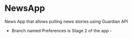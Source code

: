 # NewsApp
News App that allows pulling news stories using Guardian API
- Branch named Preferences is Stage 2 of the app -
